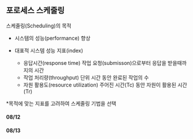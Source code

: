 ## 포로세스 스케줄링

스케줄링(Scheduling)의 목적

* 시스템의 성능(performance) 향상

* 대표적 시스템 성능 지표(index)
	* 응답시간(response time)
		작업 요청(submisson)으로부터 응답을 받을때까지의 시간
	* 작업 처리량(throughput)
		단위 시간 동안 완료된 작업의 수
	* 자원 활용도(resource utilization)
		주어진 시간(Tc) 동안 자원이 활용된 시간(Tr)

*목적에 맞는 지표를 고려하여 스케줄링 기법을 선택



#### 08/12

#### 08/13
